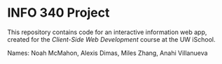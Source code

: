 # INFO 340 Project

This repository contains code for an interactive information web app, created for the _Client-Side Web Development_ course at the UW iSchool.

Names: Noah McMahon, Alexis Dimas, Miles Zhang, Anahi Villanueva